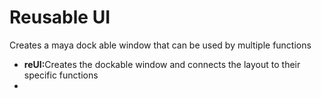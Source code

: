 <h1>Reusable UI</h1>
Creates a maya dock able window that can be used by multiple functions 

<ul>
  <li><b>reUI:</b>Creates the dockable window and connects the layout to their specific functions</li>
  <li>
    
